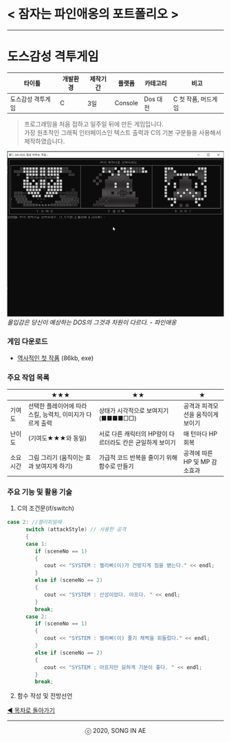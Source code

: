 ﻿# < 잠자는 파인애옹의 포트폴리오 >

----------

# 도스감성 격투게임

| 타이틀 | 개발환경 | 제작기간 | 플랫폼 |  카테고리 | 비고 
| ---- | ---- | --- | ---- | ---- | ---- 
| 도스감성 격투게임 | C | 3일 | Console | Dos 대전 | C 첫 작품, 머드게임 

>프로그래밍을 처음 접하고 일주일 뒤에 만든 게임입니다.  
>가장 원초적인 그래픽 인터페이스인 텍스트 출력과 C의 기본 구문들을 사용해서 제작하였습니다.  

![도스감성 격투게임 플레이 화면](msdosfeel.gif)  
*몰입감은 당신이 예상하는 DOS의 그것과 차원이 다르다. - 파인애옹*

### 게임 다운로드 
* [역사적인 첫 작품](https://github.com/Song-In-Love/pinaeongs-portfolios/raw/master/msdosFeelFightGame/msdosfeelFightGame.exe) (86kb, exe)


###  주요 작업 목록

|  | ★★★ | ★★ | ★ | 
|---- | ---- | ---- | ---- |
| 기여도| 선택한 플레이어에 따라 스킬, 능력치, 이미지가 다르게 출력  | 상태가 시각적으로 보여지기 (■■■■□□)  | 공격과 피격모션을 움직이게 보이기
| 난이도 | (기여도★★★와 동일)| 서로 다른 캐릭터의 HP량이 다르더라도 칸은 균일하게 보이기| 매 턴마다 HP회복
| 소요 시간| 그림 그리기 (움직이는 효과 보여지게 하기) | 가급적 코드 반복을 줄이기 위해 함수로 만들기 | 공격에 따른 HP 및 MP 감소효과


### 주요 기능 및 활용 기술
1. C의 조건문(if/switch) 
```C++
case 2: //젤리피일때
      switch (attackStyle) // 사용한 공격
      {
      case 1:
         if (sceneNo == 1)
         {
            cout << "SYSTEM : 젤리삐(이)가 건방지게 침을 밷는다." << endl;
         }
         else if (sceneNo == 2)
         {
            cout << "SYSTEM : 산성이었다. 아프다. " << endl;
         }
         break;
      case 2:
         if (sceneNo == 1)
         {
            cout << "SYSTEM : 젤리삐(이) 줄기 채찍을 휘둘렀다." << endl;
         }
         else if (sceneNo == 2)
         {
            cout << "SYSTEM : 아프지만 묘하게 기분이 좋다. " << endl;
         }
         break;
```
2. 함수 작성 및 전방선언 



[◀ 목차로 돌아가기](https://github.com/Song-In-Love/pinaeongs-portfolios/blob/master/README.md#목차)


----------
<center> ⓒ 2020, SONG IN AE </center>
